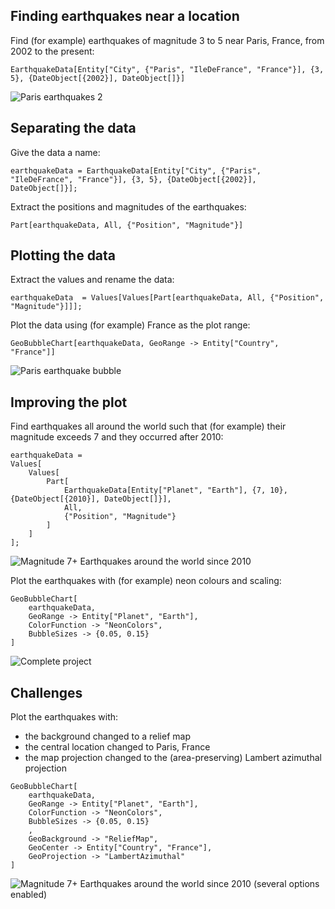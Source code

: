 ## Finding earthquakes near a location

Find (for example) earthquakes of magnitude 3 to 5 near Paris, France, from 2002 to the present:

```
EarthquakeData[Entity["City", {"Paris", "IleDeFrance", "France"}], {3, 5}, {DateObject[{2002}], DateObject[]}]
```

![Paris earthquakes 2](images/ParisEarthquakeOutput2.png)


## Separating the data

Give the data a name:

```
earthquakeData = EarthquakeData[Entity["City", {"Paris", "IleDeFrance", "France"}], {3, 5}, {DateObject[{2002}], DateObject[]}];
```

Extract the positions and magnitudes of the earthquakes:

```
Part[earthquakeData, All, {"Position", "Magnitude"}]
```


## Plotting the data

Extract the values and rename the data:

```
earthquakeData  = Values[Values[Part[earthquakeData, All, {"Position", "Magnitude"}]]];
```

Plot the data using (for example) France as the plot range:

```
GeoBubbleChart[earthquakeData, GeoRange -> Entity["Country", "France"]]
```

![Paris earthquake bubble](images/ParisEarthquakeBubble.png)


## Improving the plot

Find earthquakes all around the world such that (for example) their magnitude exceeds 7 and they occurred after 2010:

```
earthquakeData =
Values[
    Values[
        Part[
            EarthquakeData[Entity["Planet", "Earth"], {7, 10}, {DateObject[{2010}], DateObject[]}],
            All,
            {"Position", "Magnitude"}
        ]
    ]
];
```

![Magnitude 7+ Earthquakes around the world since 2010](images/WorldEarthquakePlot.png)

Plot the earthquakes with (for example) neon colours and scaling:

```
GeoBubbleChart[
    earthquakeData,
    GeoRange -> Entity["Planet", "Earth"],
    ColorFunction -> "NeonColors",
    BubbleSizes -> {0.05, 0.15}
]
```

![Complete project](images/CompleteEarthquakePlot.png)


## Challenges

Plot the earthquakes with:
  + the background changed to a relief map
  + the central location changed to Paris, France
  + the map projection changed to the (area-preserving) Lambert azimuthal projection

```
GeoBubbleChart[
    earthquakeData,
    GeoRange -> Entity["Planet", "Earth"],
    ColorFunction -> "NeonColors",
    BubbleSizes -> {0.05, 0.15}
    ,
    GeoBackground -> "ReliefMap",
    GeoCenter -> Entity["Country", "France"],
    GeoProjection -> "LambertAzimuthal"
]
```

![Magnitude 7+ Earthquakes around the world since 2010 (several options enabled)](images/WorldEarthquakePlotAllOptions.png)